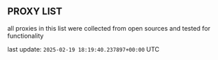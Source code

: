## PROXY LIST

all proxies in this list were collected from open sources and tested for functionality

last update: `2025-02-19 18:19:40.237897+00:00` UTC